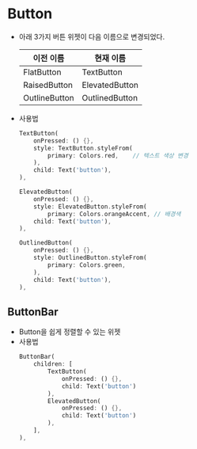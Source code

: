 # Button
- 아래 3가지 버튼 위젯이 다음 이름으로 변경되었다.

    |이전 이름|현재 이름|
    |-------|-------|
    |FlatButton|TextButton|
    |RaisedButton|ElevatedButton|
    |OutlineButton|OutlinedButton|

- 사용법
    ```Dart
    TextButton(
        onPressed: () {},
        style: TextButton.styleFrom(
            primary: Colors.red,    // 텍스트 색상 변경
        ),
        child: Text('button'),
    ),

    ElevatedButton(
        onPressed: () {},
        style: ElevatedButton.styleFrom(
            primary: Colors.orangeAccent, // 배경색
        child: Text('button'),
    ),

    OutlinedButton(
        onPressed: () {},
        style: OutlinedButton.styleFrom(
            primary: Colors.green,
        ),
        child: Text('button'),
    ),
    ```

## ButtonBar
- Button을 쉽게 정렬할 수 있는 위젯
- 사용법
    ```Dart
    ButtonBar(
        children: [
            TextButton(
                onPressed: () {}, 
                child: Text('button')
            ),
            ElevatedButton(
                onPressed: () {},
                child: Text('button')
            ),
        ],
    ),
    ```